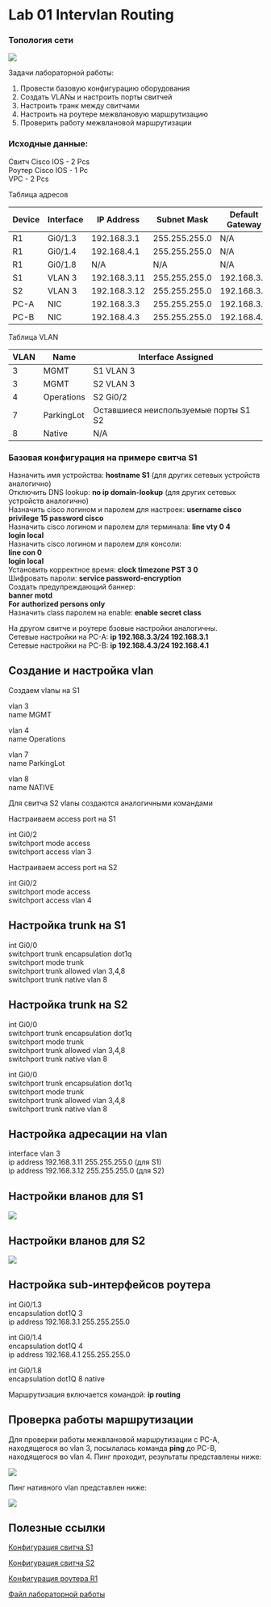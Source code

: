 # Lab 01 Intervlan Routing

### Топология сети
<image src="scheme.png">

Задачи лабораторной работы:  
1. Провести базовую конфигурацию оборудования  
2. Создать VLANы и настроить порты свитчей  
3. Настроить транк между свитчами  
4. Настроить на роутере межвлановую маршрутизацию  
5. Проверить работу межвлановой маршрутизации  

### Исходные данные:  
Свитч Cisco IOS - 2 Pcs  
Роутер Cisco IOS - 1 Pc  
VPC - 2 Pcs  

Таблица адресов  

|Device|	Interface |	IP Address   |	Subnet  Mask |	Default Gateway |
|------|--------------|-----------   |--------       |------------------|
|R1	   | Gi0/1.3   |	192.168.3.1 | 255.255.255.0	| N/A |
|R1	    |Gi0/1.4   |	192.168.4.1 |	255.255.255.0 |	N/A|
|R1	 |Gi0/1.8 |	N/A|	N/A |	N/A |
|S1	|VLAN 3|	192.168.3.11|	255.255.255.0|	192.168.3.1|
|S2|	VLAN 3 |	192.168.3.12|	255.255.255.0|	192.168.3.1|
|PC-A|	NIC	|192.168.3.3|	255.255.255.0|	192.168.3.1|
|PC-B|	NIC|	192.168.4.3|	255.255.255.0|	192.168.4.1|

Таблица VLAN  

|VLAN|	Name|	Interface Assigned|
|----|------|--------------------|
|3	|MGMT|	S1 VLAN 3
|3	|MGMT|	S2 VLAN 3
|4|	Operations|	S2 Gi0/2
|7|	ParkingLot	|Оставшиеся неиспользуемые порты S1 S2 
|8|	Native|	N/A

### Базовая конфигурация на примере свитча S1

Назначить имя устройства: **hostname S1** (для других сетевых устройств аналогично)  
Отключить DNS lookup: **no ip domain-lookup** (для других сетевых устройств аналогично)  
Назначить cisco логином и паролем для настроек: **username cisco privilege 15 password cisco**  
Назначить cisco логином и паролем для терминала: 
**line vty 0 4**  
**login local**  
Назначить cisco логином и паролем для консоли:  
**line con 0**  
**login local**  
Установить корректное время: **clock timezone PST 3 0**  
Шифровать пароли: **service password-encryption**   
Создать предупреждающий баннер:   
**banner motd**  
**For authorized persons only**  
Назначить class паролем на enable: **enable secret class**  
  
На другом свитче и роутере бзовые настройки аналогичны.    
Сетевые настройки на PC-A: **ip 192.168.3.3/24 192.168.3.1**  
Сетевые настройки на PC-B: **ip 192.168.4.3/24 192.168.4.1**

## Создание и настройка vlan  

Создаем vlanы на S1   

vlan 3    
name MGMT     

vlan 4  
name Operations   

vlan 7  
name ParkingLot  

vlan 8  
name NATIVE  

Для свитча S2 vlanы создаются аналогичными командами  

Настраиваем access port на S1  

int Gi0/2  
switchport mode access  
switchport access vlan 3   

Настраиваем access port на S2  

int Gi0/2  
switchport mode access  
switchport access vlan 4  

## Настройка trunk на S1  
int Gi0/0  
switchport trunk encapsulation dot1q  
switchport mode trunk  
switchport trunk allowed vlan 3,4,8  
switchport trunk native vlan 8  

## Настройка trunk на S2  
int Gi0/0  
switchport trunk encapsulation dot1q  
switchport mode trunk  
switchport trunk allowed vlan 3,4,8  
switchport trunk native vlan 8  

int Gi0/0  
switchport trunk encapsulation dot1q  
switchport mode trunk  
switchport trunk allowed vlan 3,4,8  
switchport trunk native vlan 8  

## Настройка адресации на vlan  
interface vlan 3  
ip address 192.168.3.11 255.255.255.0 (для S1)  
ip address 192.168.3.12 255.255.255.0 (для S2)  

## Настройки вланов для S1  

<image src="S1_vlans.png">

## Настройки вланов для S2  

<image src="S2_vlans.png">  

## Настройка sub-интерфейсов роутера  

int Gi0/1.3  
encapsulation dot1Q 3  
ip address 192.168.3.1 255.255.255.0  

int Gi0/1.4  
encapsulation dot1Q 4  
ip address 192.168.4.1 255.255.255.0  

int Gi0/1.8  
encapsulation dot1Q 8 native   

Маршрутизация включается командой: **ip routing**  

## Проверка работы маршрутизации

Для проверки работы межвлановой маршрутизации с РС-А, находящегося во vlan 3, посылалась команда **ping** до РС-В,  
находящегося во vlan 4. Пинг проходит, результаты представлены ниже:  

<image src="ping.png">  

Пинг нативного vlan представлен ниже:  

<image src="native_ping.png">  

## Полезные ссылки

[Конфигурация свитча S1](./S1.md)  

[Конфигурация свитча S2](./S2.md)

[Конфигурация роутера R1](./R1.md)

[Файл лабораторной работы](./lab01.uml)  














